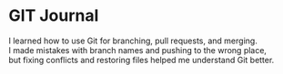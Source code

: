 # GIT Journal

I learned how to use Git for branching, pull requests, and merging.  
I made mistakes with branch names and pushing to the wrong place,  
but fixing conflicts and restoring files helped me understand Git better.
